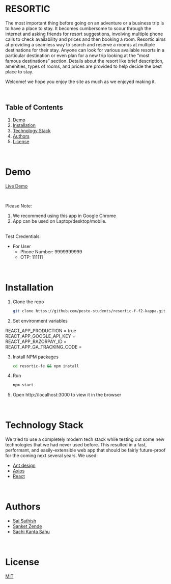 # RESORTIC
<!-- PROJECT LOGO -->
The most important thing before going on an adventure or a business trip is to have a place to stay. It becomes cumbersome to scour through the internet and asking friends for resort suggestions, involving multiple phone calls to check availability and prices and then booking a room.
Resortic aims at providing a seamless way to search and reserve a room/s at multiple destinations for their stay. Anyone can look for various available resorts in a particular destination or even plan for a new trip looking at the “most famous destinations” section. Details about the resort like brief description, amenities, types of rooms, and prices are provided to help decide the best place to stay.


Welcome! we hope you enjoy the site as much as we enjoyed making it.
   
<!-- TABLE OF CONTENTS -->
<br/>

## Table of Contents

1. [Demo](#demo)
2. [Installation](#installation)
3. [Technology Stack](#technology-stack)
4. [Authors](#authors)
5. [License](#license)

<br/>

# Demo

[Live Demo](https://resortic.netlify.app/)

<br/>

Please Note:

1. We recommend using this app in Google Chrome
2. App can be used on Laptop/desktop/mobile.


<br/>
Test Credentials:

- For User
 	 - Phone Number: 9999999999
 	 - OTP: 111111
<br/>

# Installation

1. Clone the repo
    ```sh
    git clone https://github.com/pesto-students/resortic-f-f2-kappa.git resortic-fe
    ```
2. Set environment variables

REACT_APP_PRODUCTION = true <br />
REACT_APP_GOOGLE_API_KEY = <br />
REACT_APP_RAZORPAY_ID = <br />
REACT_APP_GA_TRACKING_CODE = <br />

3. Install NPM packages
    ```sh
    cd resortic-fe && npm install
    ```
4. Run
    ```sh
    npm start
    ```
5. Open http://localhost:3000 to view it in the browser 
<br/>

# Technology Stack

We tried to use a completely modern tech stack while testing out some new technologies that we had never used before. This resulted in a fast, performant, and easily-extensible web app that should be fairly future-proof for the coming next several years. We used:

- [Ant design](https://ant.design/)
- [Axios](https://axios-http.com/docs/intro)
- [React](https://reactjs.org/)

<br/>

# Authors

- [Sai Sathish](https://github.com/akshayawasthi3)
- [Sanket Zende](https://github.com/codetycoons)
- [Sachi Kanta Sahu](https://github.com/sks-web) 

<br/>

# License

[MIT](https://opensource.org/licenses/MIT)
